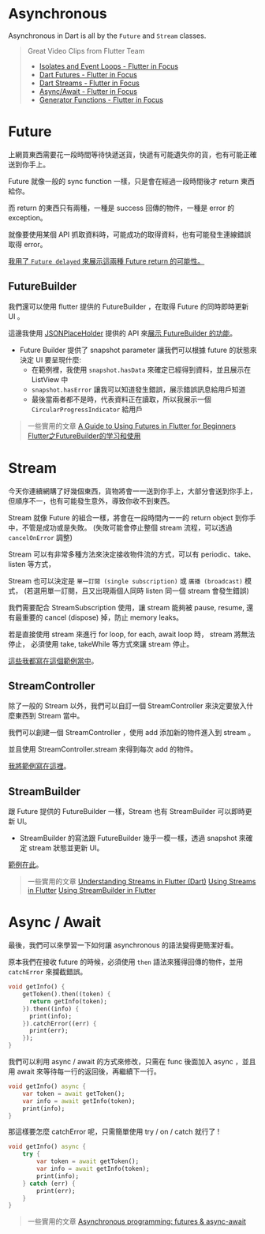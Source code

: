 # Asynchronous

Asynchronous in Dart is all by the `Future` and `Stream` classes.

> Great Video Clips from Flutter Team
> * [Isolates and Event Loops - Flutter in Focus](https://www.youtube.com/watch?v=vl_AaCgudcY)
> * [Dart Futures - Flutter in Focus](https://www.youtube.com/watch?v=OTS-ap9_aXc)
> * [Dart Streams - Flutter in Focus](https://www.youtube.com/watch?v=nQBpOIHE4eE)
> * [Async/Await - Flutter in Focus](https://www.youtube.com/watch?v=SmTCmDMi4BY)
> * [Generator Functions - Flutter in Focus](https://www.youtube.com/watch?v=TF-TBsgIErY)

# Future
上網買東西需要花一段時間等待快遞送貨，快遞有可能遺失你的貨，也有可能正確送到你手上。

Future 就像一般的 sync function 一樣，只是會在經過一段時間後才 return 東西給你。

而 return 的東西只有兩種，一種是 success 回傳的物件，一種是 error 的 exception。

就像要使用某個 API 抓取資料時，可能成功的取得資料，也有可能發生連線錯誤取得 error。

[我用了 `Future delayed` 來展示這兩種 Future return 的可能性。](lib\future\future_screen.dart)

## FutureBuilder
我們還可以使用 flutter 提供的 FutureBuilder ，在取得 Future 的同時即時更新 UI 。

這邊我使用 [JSONPlaceHolder](https://jsonplaceholder.typicode.com/) 提供的 API 來[展示 FutureBuilder 的功能](lib\future\future_builder_screen.dart)。

* Future Builder 提供了 snapshot parameter 讓我們可以根據 future 的狀態來決定 UI 要呈現什麼:
  * 在範例裡，我使用 `snapshot.hasData` 來確定已經得到資料，並且展示在 ListView 中
  * `snapshot.hasError` 讓我可以知道發生錯誤，展示錯誤訊息給用戶知道
  * 最後當兩者都不是時，代表資料正在讀取，所以我展示一個 `CircularProgressIndicator` 給用戶


> 一些實用的文章
> [A Guide to Using Futures in Flutter for Beginners](https://medium.com/flutter-community/a-guide-to-using-futures-in-flutter-for-beginners-ebeddfbfb967)
> [Flutter之FutureBuilder的学习和使用](https://juejin.im/post/5bfa9feee51d4524d9250689)

# Stream
今天你連續網購了好幾個東西，貨物將會一一送到你手上，大部分會送到你手上，但順序不一，也有可能發生意外，導致你收不到東西。

Stream 就像 Future 的組合一樣，將會在一段時間內一一的 return object 到你手中，不管是成功或是失敗。
(失敗可能會停止整個 stream 流程，可以透過 `cancelOnError` 調整)

Stream 可以有非常多種方法來決定接收物件流的方式，可以有 periodic、take、listen 等方式，

Stream 也可以決定是 `單一訂閱 (single subscription)` 或 `廣播 (broadcast)` 模式，
(若選用單一訂閱，且又出現兩個人同時 listen 同一個 stream 會發生錯誤)

我們需要配合 StreamSubscription 使用，讓 stream 能夠被 pause, resume, 
還有最重要的 cancel (dispose) 掉，防止 memory leaks。

若是直接使用 stream 來進行 for loop, for each, await loop 時， stream 將無法停止，
必須使用 take, takeWhile 等方式來讓 stream 停止。

[這些我都寫在這個範例當中](lib/stream/stream_screen.dart)。


## StreamController
除了一般的 Stream 以外，我們可以自訂一個 StreamController 來決定要放入什麼東西到 Stream 當中。

我們可以創建一個 StreamController ，使用 add 添加新的物件進入到 stream 。

並且使用 StreamController.stream 來得到每次 add 的物件。

[我將範例寫在這裡](lib/stream/stream_controller_screen.dart)。


## StreamBuilder
跟 Future 提供的 FutureBuilder 一樣，Stream 也有 StreamBuilder 可以即時更新 UI。

* StreamBuilder 的寫法跟 FutureBuilder 幾乎一模一樣，透過 snapshot 來確定 stream 狀態並更新 UI。

[範例在此](lib/stream/stream_builder_screen.dart)。


> 一些實用的文章
> [Understanding Streams in Flutter (Dart)](https://medium.com/flutter-community/understanding-streams-in-flutter-dart-827340437da6)
> [Using Streams in Flutter](https://medium.com/@ayushpguptaapg/using-streams-in-flutter-62fed41662e4)
> [Using StreamBuilder in Flutter](https://medium.com/@sidky/using-streambuilder-in-flutter-dcc2d89c2eae)


# Async / Await
最後，我們可以來學習一下如何讓 asynchronous 的語法變得更簡潔好看。

原本我們在接收 future 的時候，必須使用 `then` 語法來獲得回傳的物件，並用 `catchError` 來攔截錯誤。

``` dart
void getInfo() {
    getToken().then((token) {
      return getInfo(token);
    }).then((info) {
      print(info);
    }).catchError((err) {
      print(err);
    });
}
```

我們可以利用 async / await 的方式來修改，只需在 func 後面加入 async ，並且用 await 來等待每一行的返回後，再繼續下一行。

``` dart
void getInfo() async {
    var token = await getToken();
    var info = await getInfo(token);
    print(info);
}
```

那這樣要怎麼 catchError 呢，只需簡單使用 try / on / catch 就行了 !

``` dart
void getInfo() async {
    try {
        var token = await getToken();
        var info = await getInfo(token);
        print(info);
    } catch (err) {
        print(err);
    }
}
```

> 一些實用的文章
> [Asynchronous programming: futures & async-await](https://dart.dev/tutorials/language/futures)